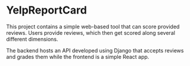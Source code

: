 # YelpReportCard
This project contains a simple web-based tool that can score provided reviews. Users provide reviews, which then get scored along several different dimensions.

The backend hosts an API developed using Django that accepts reviews and grades them while the frontend is a simple React app.